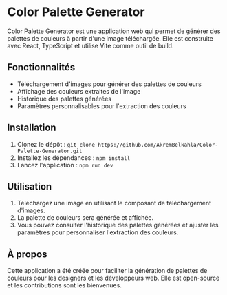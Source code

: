 # Color Palette Generator

Color Palette Generator est une application web qui permet de générer des palettes de couleurs à partir d'une image téléchargée. Elle est construite avec React, TypeScript et utilise Vite comme outil de build.

## Fonctionnalités

- Téléchargement d'images pour générer des palettes de couleurs
- Affichage des couleurs extraites de l'image
- Historique des palettes générées
- Paramètres personnalisables pour l'extraction des couleurs

## Installation

1. Clonez le dépôt : `git clone https://github.com/AkremBelkahla/Color-Palette-Generator.git`
2. Installez les dépendances : `npm install`
3. Lancez l'application : `npm run dev`

## Utilisation

1. Téléchargez une image en utilisant le composant de téléchargement d'images.
2. La palette de couleurs sera générée et affichée.
3. Vous pouvez consulter l'historique des palettes générées et ajuster les paramètres pour personnaliser l'extraction des couleurs.

## À propos

Cette application a été créée pour faciliter la génération de palettes de couleurs pour les designers et les développeurs web. Elle est open-source et les contributions sont les bienvenues.
